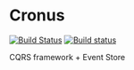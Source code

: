 Cronus
======
[![Build Status](https://travis-ci.org/Elders/Cronus.svg?branch=master)](https://travis-ci.org/Elders/Cronus)
[![Build status](https://ci.appveyor.com/api/projects/status/0ka8b6vnwjj9lhav)](https://ci.appveyor.com/project/mynkow/cronus)


CQRS framework + Event Store
